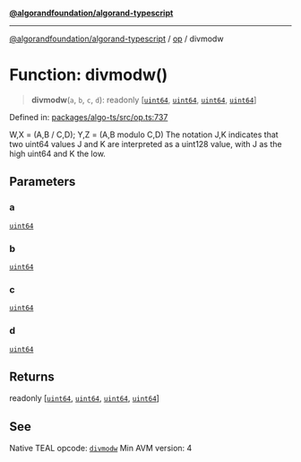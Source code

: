 [**@algorandfoundation/algorand-typescript**](../../README.md)

***

[@algorandfoundation/algorand-typescript](../../README.md) / [op](../README.md) / divmodw

# Function: divmodw()

> **divmodw**(`a`, `b`, `c`, `d`): readonly \[[`uint64`](../../index/type-aliases/uint64.md), [`uint64`](../../index/type-aliases/uint64.md), [`uint64`](../../index/type-aliases/uint64.md), [`uint64`](../../index/type-aliases/uint64.md)\]

Defined in: [packages/algo-ts/src/op.ts:737](https://github.com/algorandfoundation/puya-ts/blob/main/packages/algo-ts/src/op.ts#L737)

W,X = (A,B / C,D); Y,Z = (A,B modulo C,D)
The notation J,K indicates that two uint64 values J and K are interpreted as a uint128 value, with J as the high uint64 and K the low.

## Parameters

### a

[`uint64`](../../index/type-aliases/uint64.md)

### b

[`uint64`](../../index/type-aliases/uint64.md)

### c

[`uint64`](../../index/type-aliases/uint64.md)

### d

[`uint64`](../../index/type-aliases/uint64.md)

## Returns

readonly \[[`uint64`](../../index/type-aliases/uint64.md), [`uint64`](../../index/type-aliases/uint64.md), [`uint64`](../../index/type-aliases/uint64.md), [`uint64`](../../index/type-aliases/uint64.md)\]

## See

Native TEAL opcode: [`divmodw`](https://dev.algorand.co/reference/algorand-teal/opcodes#divmodw)
Min AVM version: 4
